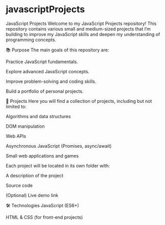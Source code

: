 # javascriptProjects

JavaScript Projects
Welcome to my JavaScript Projects repository!
This repository contains various small and medium-sized projects that I’m building to improve my JavaScript skills and deepen my understanding of programming concepts.

📚 Purpose
The main goals of this repository are:

Practice JavaScript fundamentals.

Explore advanced JavaScript concepts.

Improve problem-solving and coding skills.

Build a portfolio of personal projects.

🚀 Projects
Here you will find a collection of projects, including but not limited to:

Algorithms and data structures

DOM manipulation

Web APIs

Asynchronous JavaScript (Promises, async/await)

Small web applications and games

Each project will be located in its own folder with:

A description of the project

Source code

(Optional) Live demo link

🛠️ Technologies
JavaScript (ES6+)

HTML & CSS (for front-end projects)
